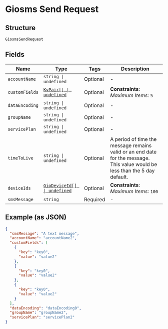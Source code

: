 
# Giosms Send Request

## Structure

`GiosmsSendRequest`

## Fields

| Name | Type | Tags | Description |
|  --- | --- | --- | --- |
| `accountName` | `string \| undefined` | Optional | - |
| `customFields` | [`KvPair[] \| undefined`](../../doc/models/kv-pair.md) | Optional | **Constraints**: *Maximum Items*: `5` |
| `dataEncoding` | `string \| undefined` | Optional | - |
| `groupName` | `string \| undefined` | Optional | - |
| `servicePlan` | `string \| undefined` | Optional | - |
| `timeToLive` | `string \| undefined` | Optional | A period of time the message remains valid or an end date for the message. This value would be less than the 5 day default. |
| `deviceIds` | [`GioDeviceId[] \| undefined`](../../doc/models/gio-device-id.md) | Optional | **Constraints**: *Maximum Items*: `100` |
| `smsMessage` | `string` | Required | - |

## Example (as JSON)

```json
{
  "smsMessage": "A text message",
  "accountName": "accountName2",
  "customFields": [
    {
      "key": "key0",
      "value": "value2"
    },
    {
      "key": "key0",
      "value": "value2"
    },
    {
      "key": "key0",
      "value": "value2"
    }
  ],
  "dataEncoding": "dataEncoding0",
  "groupName": "groupName2",
  "servicePlan": "servicePlan2"
}
```


